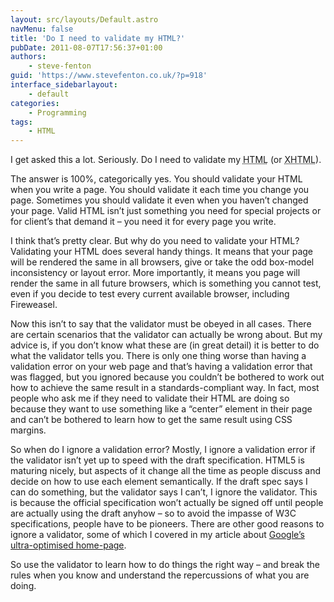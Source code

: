 ```yaml
---
layout: src/layouts/Default.astro
navMenu: false
title: 'Do I need to validate my HTML?'
pubDate: 2011-08-07T17:56:37+01:00
authors:
    - steve-fenton
guid: 'https://www.stevefenton.co.uk/?p=918'
interface_sidebarlayout:
    - default
categories:
    - Programming
tags:
    - HTML
---
```


I get asked this a lot. Seriously. Do I need to validate my <abbr title="Hyper-Text Markup Language">HTML</abbr> (or <abbr title="Extensible Hyper-Text Markup Language">XHTML</abbr>).

The answer is 100%, categorically yes. You should validate your HTML when you write a page. You should validate it each time you change you page. Sometimes you should validate it even when you haven’t changed your page. Valid HTML isn’t just something you need for special projects or for client’s that demand it – you need it for every page you write.

I think that’s pretty clear. But why do you need to validate your HTML? Validating your HTML does several handy things. It means that your page will be rendered the same in all browsers, give or take the odd box-model inconsistency or layout error. More importantly, it means you page will render the same in all future browsers, which is something you cannot test, even if you decide to test every current available browser, including Fireweasel.

Now this isn’t to say that the validator must be obeyed in all cases. There are certain scenarios that the validator can actually be wrong about. But my advice is, if you don’t know what these are (in great detail) it is better to do what the validator tells you. There is only one thing worse than having a validation error on your web page and that’s having a validation error that was flagged, but you ignored because you couldn’t be bothered to work out how to achieve the same result in a standards-compliant way. In fact, most people who ask me if they need to validate their HTML are doing so because they want to use something like a “center” element in their page and can’t be bothered to learn how to get the same result using CSS margins.

So when do I ignore a validation error? Mostly, I ignore a validation error if the validator isn’t yet up to speed with the draft specification. HTML5 is maturing nicely, but aspects of it change all the time as people discuss and decide on how to use each element semantically. If the draft spec says I can do something, but the validator says I can’t, I ignore the validator. This is because the official specification won’t actually be signed off until people are actually using the draft anyhow – so to avoid the impasse of W3C specifications, people have to be pioneers. There are other good reasons to ignore a validator, some of which I covered in my article about [Google’s ultra-optimised home-page](/2010/08/Google-Deliberately-Write-Awful-HTML/).

So use the validator to learn how to do things the right way – and break the rules when you know and understand the repercussions of what you are doing.